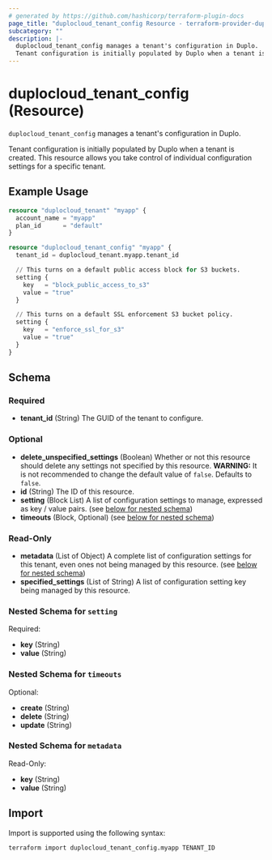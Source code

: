 ```yaml
---
# generated by https://github.com/hashicorp/terraform-plugin-docs
page_title: "duplocloud_tenant_config Resource - terraform-provider-duplocloud"
subcategory: ""
description: |-
  duplocloud_tenant_config manages a tenant's configuration in Duplo.
  Tenant configuration is initially populated by Duplo when a tenant is created.  This resource allows you take control of individual configuration settings for a specific tenant.
---
```


# duplocloud_tenant_config (Resource)

`duplocloud_tenant_config` manages a tenant's configuration in Duplo.

Tenant configuration is initially populated by Duplo when a tenant is created.  This resource allows you take control of individual configuration settings for a specific tenant.

## Example Usage

```terraform
resource "duplocloud_tenant" "myapp" {
  account_name = "myapp"
  plan_id      = "default"
}

resource "duplocloud_tenant_config" "myapp" {
  tenant_id = duplocloud_tenant.myapp.tenant_id

  // This turns on a default public access block for S3 buckets.
  setting {
    key   = "block_public_access_to_s3"
    value = "true"
  }

  // This turns on a default SSL enforcement S3 bucket policy.
  setting {
    key   = "enforce_ssl_for_s3"
    value = "true"
  }
}
```

<!-- schema generated by tfplugindocs -->
## Schema

### Required

- **tenant_id** (String) The GUID of the tenant to configure.

### Optional

- **delete_unspecified_settings** (Boolean) Whether or not this resource should delete any settings not specified by this resource. **WARNING:**  It is not recommended to change the default value of `false`. Defaults to `false`.
- **id** (String) The ID of this resource.
- **setting** (Block List) A list of configuration settings to manage, expressed as key / value pairs. (see [below for nested schema](#nestedblock--setting))
- **timeouts** (Block, Optional) (see [below for nested schema](#nestedblock--timeouts))

### Read-Only

- **metadata** (List of Object) A complete list of configuration settings for this tenant, even ones not being managed by this resource. (see [below for nested schema](#nestedatt--metadata))
- **specified_settings** (List of String) A list of configuration setting key being managed by this resource.

<a id="nestedblock--setting"></a>
### Nested Schema for `setting`

Required:

- **key** (String)
- **value** (String)


<a id="nestedblock--timeouts"></a>
### Nested Schema for `timeouts`

Optional:

- **create** (String)
- **delete** (String)
- **update** (String)


<a id="nestedatt--metadata"></a>
### Nested Schema for `metadata`

Read-Only:

- **key** (String)
- **value** (String)

## Import

Import is supported using the following syntax:

```shell
terraform import duplocloud_tenant_config.myapp TENANT_ID
```
